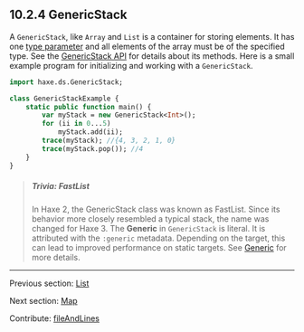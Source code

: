 ## 10.2.4 GenericStack

A `GenericStack`, like `Array` and `List` is a container for storing elements.  It has one [type parameter](type-system-type-parameters.md) and all elements of the array must be of the specified type. See the [GenericStack API](http://api.haxe.org/haxe/ds/GenericStack.html) for details about its methods.  Here is a small example program for initializing and working with a `GenericStack`.
```haxe
import haxe.ds.GenericStack;

class GenericStackExample {
    static public function main() {
        var myStack = new GenericStack<Int>();
        for (ii in 0...5)
            myStack.add(ii);
        trace(myStack); //{4, 3, 2, 1, 0}
        trace(myStack.pop()); //4
    }
}


```
> ##### Trivia: FastList
>
> In Haxe 2, the GenericStack class was known as FastList.  Since its behavior more closely resembled a typical stack, the name was changed for Haxe 3.
The **Generic** in `GenericStack` is literal.  It is attributed with the `:generic` metadata.  Depending on the target, this can lead to improved performance on static targets.  See [Generic](type-system-generic.md) for more details.

---

Previous section: [List](std-List.md)

Next section: [Map](std-Map.md)

Contribute: [fileAndLines](https://github.com/HaxeFoundation/HaxeManual/blob/master/10-std.tex#L91-91)